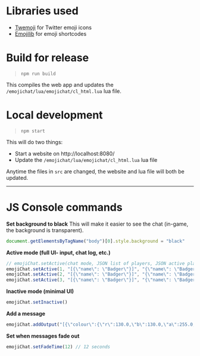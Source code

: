# Libraries used
* [Twemoji](https://github.com/twitter/twemoji) for Twitter emoji icons
* [Emojilib](https://github.com/muan/emojilib) for emoji shortcodes

# Build for release
> ```npm run build```

This compiles the web app and updates the `/emojichat/lua/emojichat/cl_html.lua` lua file.


# Local development
> ```npm start```

This will do two things:
* Start a website on http://localhost:8080/
* Update the `/emojichat/lua/emojichat/cl_html.lua` lua file

Anytime the files in `src` are changed, the website and lua file will both be updated.

---

# JS Console commands

**Set background to black**
This will make it easier to see the chat (in-game, the background is transparent).
```javascript
document.getElementsByTagName("body")[0].style.background = "black"
```

**Active mode (full UI- input, chat log, etc.)**
```javascript
// emojiChat.setActive(chat mode, JSON list of players, JSON active player)
emojiChat.setActive(1, "[{\"name\": \"Badger\"}]", "{\"name\": \"Badger\"}") // Opens global chat
emojiChat.setActive(2, "[{\"name\": \"Badger\"}]", "{\"name\": \"Badger\"}") // Opens team chat
emojiChat.setActive(3, "[{\"name\": \"Badger\"}]", "{\"name\": \"Badger\"}") // Opens console input
```


**Inactive mode (minimal UI)**
```javascript
emojiChat.setInactive()
```

**Add a message**
```javascript
emojiChat.addOutput("[{\"colour\":{\"r\":130.0,\"b\":130.0,\"a\":255.0,\"g\":130.0},\"text\":\"[12:30:22] \"},{\"colour\":{\"r\":0.0,\"b\":0.0,\"a\":255.0,\"g\":200.0},\"text\":\"Badger\"},{\"colour\":{\"r\":255.0,\"b\":255.0,\"a\":255.0,\"g\":255.0},\"text\":\": A very cool message! :fox:\"}]")
```

**Set when messages fade out**
```javascript
emojiChat.setFadeTime(12) // 12 seconds
```
